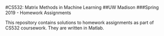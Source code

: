 #CS532: Matrix Methods in Machine Learning
##UW Madison
###Spring 2019 - Homework Assignments

This repository contains solutions to homework assignments as part of CS532 coursework. They are written in Matlab.
